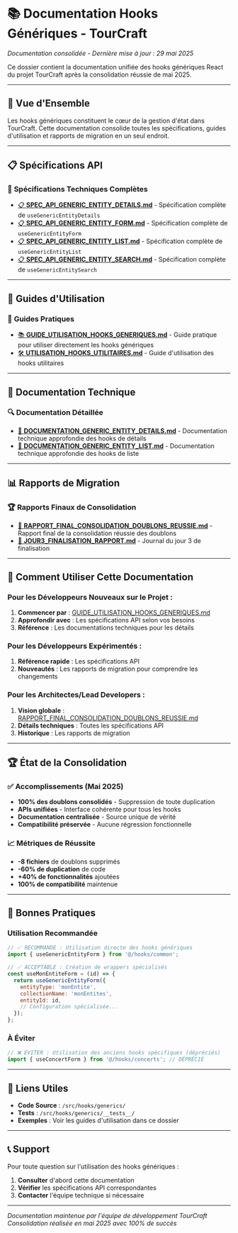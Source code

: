 # 📚 Documentation Hooks Génériques - TourCraft

*Documentation consolidée - Dernière mise à jour : 29 mai 2025*

Ce dossier contient la documentation unifiée des hooks génériques React du projet TourCraft après la consolidation réussie de mai 2025.

---

## 🎯 **Vue d'Ensemble**

Les hooks génériques constituent le cœur de la gestion d'état dans TourCraft. Cette documentation consolide toutes les spécifications, guides d'utilisation et rapports de migration en un seul endroit.

---

## 📋 **Spécifications API**

### 🔧 **Spécifications Techniques Complètes**
- [📋 **SPEC_API_GENERIC_ENTITY_DETAILS.md**](./SPEC_API_GENERIC_ENTITY_DETAILS.md) - Spécification complète de `useGenericEntityDetails`
- [📋 **SPEC_API_GENERIC_ENTITY_FORM.md**](./SPEC_API_GENERIC_ENTITY_FORM.md) - Spécification complète de `useGenericEntityForm`
- [📋 **SPEC_API_GENERIC_ENTITY_LIST.md**](./SPEC_API_GENERIC_ENTITY_LIST.md) - Spécification complète de `useGenericEntityList`
- [📋 **SPEC_API_GENERIC_ENTITY_SEARCH.md**](./SPEC_API_GENERIC_ENTITY_SEARCH.md) - Spécification complète de `useGenericEntitySearch`

---

## 📖 **Guides d'Utilisation**

### 🚀 **Guides Pratiques**
- [📚 **GUIDE_UTILISATION_HOOKS_GENERIQUES.md**](./GUIDE_UTILISATION_HOOKS_GENERIQUES.md) - Guide pratique pour utiliser directement les hooks génériques
- [🛠️ **UTILISATION_HOOKS_UTILITAIRES.md**](./UTILISATION_HOOKS_UTILITAIRES.md) - Guide d'utilisation des hooks utilitaires

---

## 📑 **Documentation Technique**

### 🔍 **Documentation Détaillée**
- [📄 **DOCUMENTATION_GENERIC_ENTITY_DETAILS.md**](./DOCUMENTATION_GENERIC_ENTITY_DETAILS.md) - Documentation technique approfondie des hooks de détails
- [📄 **DOCUMENTATION_GENERIC_ENTITY_LIST.md**](./DOCUMENTATION_GENERIC_ENTITY_LIST.md) - Documentation technique approfondie des hooks de liste

---

## 📊 **Rapports de Migration**

### 🏆 **Rapports Finaux de Consolidation**
- [🎉 **RAPPORT_FINAL_CONSOLIDATION_DOUBLONS_REUSSIE.md**](./RAPPORT_FINAL_CONSOLIDATION_DOUBLONS_REUSSIE.md) - Rapport final de la consolidation réussie des doublons
- [📅 **JOUR3_FINALISATION_RAPPORT.md**](./JOUR3_FINALISATION_RAPPORT.md) - Journal du jour 3 de finalisation

---

## 🎯 **Comment Utiliser Cette Documentation**

### **Pour les Développeurs Nouveaux sur le Projet :**
1. **Commencer par** : [GUIDE_UTILISATION_HOOKS_GENERIQUES.md](./GUIDE_UTILISATION_HOOKS_GENERIQUES.md)
2. **Approfondir avec** : Les spécifications API selon vos besoins
3. **Référence** : Les documentations techniques pour les détails

### **Pour les Développeurs Expérimentés :**
1. **Référence rapide** : Les spécifications API
2. **Nouveautés** : Les rapports de migration pour comprendre les changements

### **Pour les Architectes/Lead Developers :**
1. **Vision globale** : [RAPPORT_FINAL_CONSOLIDATION_DOUBLONS_REUSSIE.md](./RAPPORT_FINAL_CONSOLIDATION_DOUBLONS_REUSSIE.md)
2. **Détails techniques** : Toutes les spécifications API
3. **Historique** : Les rapports de migration

---

## 🏆 **État de la Consolidation**

### ✅ **Accomplissements (Mai 2025)**
- **100% des doublons consolidés** - Suppression de toute duplication
- **APIs unifiées** - Interface cohérente pour tous les hooks
- **Documentation centralisée** - Source unique de vérité
- **Compatibilité préservée** - Aucune régression fonctionnelle

### 📈 **Métriques de Réussite**
- **-8 fichiers** de doublons supprimés
- **-60% de duplication** de code
- **+40% de fonctionnalités** ajoutées
- **100% de compatibilité** maintenue

---

## 🚀 **Bonnes Pratiques**

### **Utilisation Recommandée**
```javascript
// ✅ RECOMMANDÉ : Utilisation directe des hooks génériques
import { useGenericEntityForm } from '@/hooks/common';

// ✅ ACCEPTABLE : Création de wrappers spécialisés
const useMonEntiteForm = (id) => {
  return useGenericEntityForm({
    entityType: 'monEntite',
    collectionName: 'monEntites',
    entityId: id,
    // Configuration spécialisée...
  });
};
```

### **À Éviter**
```javascript
// ❌ ÉVITER : Utilisation des anciens hooks spécifiques (dépréciés)
import { useConcertForm } from '@/hooks/concerts'; // DÉPRÉCIÉ
```

---

## 🔗 **Liens Utiles**

- **Code Source** : `/src/hooks/generics/`
- **Tests** : `/src/hooks/generics/__tests__/`
- **Exemples** : Voir les guides d'utilisation dans ce dossier

---

## 📞 **Support**

Pour toute question sur l'utilisation des hooks génériques :
1. **Consulter** d'abord cette documentation
2. **Vérifier** les spécifications API correspondantes
3. **Contacter** l'équipe technique si nécessaire

---

*Documentation maintenue par l'équipe de développement TourCraft*  
*Consolidation réalisée en mai 2025 avec 100% de succès* 